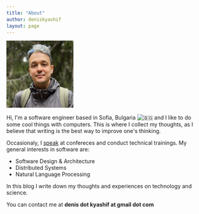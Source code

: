 ```yaml
---
title: "About"
author: deniskyashif
layout: page
---
```


<img class="circle" width="175" src="/images/me-avatar.jpeg" />

Hi, I'm a software engineer based in Sofia, Bulgaria <img class="emoji" alt="🇧🇬" src="https://twemoji.maxcdn.com/v/12.1.4/72x72/1f1e7-1f1ec.png"> and I like to do some cool things with computers. This is where I collect my thoughts, as I believe that writing is the best way to improve one's thinking.

Occasionaly, I <a href="/talks">speak</a> at confereces and conduct technical trainings. My general interests in software are:

<ul class="interests">
    <li>Software Design & Architecture</li>
    <li>Distributed Systems</li>
    <li>Natural Language Processing</li>
</ul>

<!-- I'm also currently doing my Master's degree in Computational Linguistics at Sofia University. -->

In this blog I write down my thoughts and experiences on technology and science.

You can contact me at <strong>denis dot kyashif at gmail dot com</strong>
